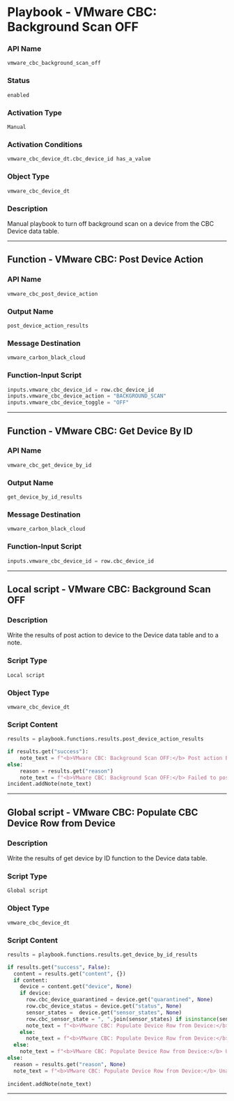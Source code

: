 <!--
    DO NOT MANUALLY EDIT THIS FILE
    THIS FILE IS AUTOMATICALLY GENERATED WITH resilient-sdk codegen
    Generated with resilient-sdk v52.0.0.0.927
-->

# Playbook - VMware CBC: Background Scan OFF

### API Name
`vmware_cbc_background_scan_off`

### Status
`enabled`

### Activation Type
`Manual`

### Activation Conditions
`vmware_cbc_device_dt.cbc_device_id has_a_value`

### Object Type
`vmware_cbc_device_dt`

### Description
Manual playbook to turn off background scan on a device from the CBC Device data table.


---
## Function - VMware CBC: Post Device Action

### API Name
`vmware_cbc_post_device_action`

### Output Name
`post_device_action_results`

### Message Destination
`vmware_carbon_black_cloud`

### Function-Input Script
```python
inputs.vmware_cbc_device_id = row.cbc_device_id
inputs.vmware_cbc_device_action = "BACKGROUND_SCAN"
inputs.vmware_cbc_device_toggle = "OFF"
```

---
## Function - VMware CBC: Get Device By ID

### API Name
`vmware_cbc_get_device_by_id`

### Output Name
`get_device_by_id_results`

### Message Destination
`vmware_carbon_black_cloud`

### Function-Input Script
```python
inputs.vmware_cbc_device_id = row.cbc_device_id
```

---

## Local script - VMware CBC: Background Scan OFF

### Description
Write the results of post action to device to the Device data table and to a note.

### Script Type
`Local script`

### Object Type
`vmware_cbc_device_dt`

### Script Content
```python
results = playbook.functions.results.post_device_action_results

if results.get("success"):
    note_text = f"<b>VMware CBC: Background Scan OFF:</b> Post action BACKGROUND_SCAN OFF successful."
else:
    reason = results.get("reason")
    note_text = f"<b>VMware CBC: Background Scan OFF:</b> Failed to post action BACKGROUND_SCAN OFF: {reason}."
incident.addNote(note_text)
```

---
## Global script - VMware CBC: Populate CBC Device Row from Device

### Description
Write the results of get device by ID function to the Device data table.

### Script Type
`Global script`

### Object Type
`vmware_cbc_device_dt`

### Script Content
```python
results = playbook.functions.results.get_device_by_id_results

if results.get("success", False):
  content = results.get("content", {})
  if content:
    device = content.get("device", None)
    if device:
      row.cbc_device_quarantined = device.get("quarantined", None)
      row.cbc_device_status = device.get("status", None)
      sensor_states =  device.get("sensor_states", None) 
      row.cbc_sensor_state = ", ".join(sensor_states) if isinstance(sensor_states, list) else None
      note_text = f"<b>VMware CBC: Populate Device Row from Device:</b> Update complete."
    else:
      note_text = f"<b>VMware CBC: Populate Device Row from Device:</b> Unable to get device data to update CBC Device data table."
  else:
    note_text = f"<b>VMware CBC: Populate Device Row from Device:</b> Unable to get device data to update CBC Device data table - no content."
else:
  reason = results.get("reason", None)
  note_text = f"<b>VMware CBC: Populate Device Row from Device:</b> Unable to get device data to update CBC Device data table.<br> reason: {reason}"
  
incident.addNote(note_text)

```

---

